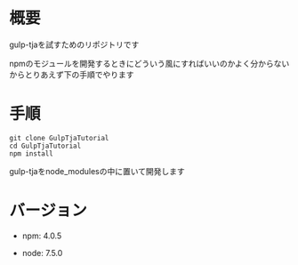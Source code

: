 # 概要

gulp-tjaを試すためのリポジトリです

npmのモジュールを開発するときにどういう風にすればいいのかよく分からないからとりあえず下の手順でやります

# 手順

```
git clone GulpTjaTutorial
cd GulpTjaTutorial
npm install
```

gulp-tjaをnode_modulesの中に置いて開発します

# バージョン

- npm: 4.0.5

- node: 7.5.0